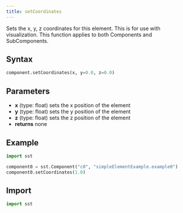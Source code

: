 ```yaml
---
title: setCoordinates
---
```


<!---
SAND2022-6843 O
Source: sst-documentation/manuals/python
--->

Sets the x, y, z coordinates for this element. This is for use with visualization. This function applies to both Components and SubComponents.

## Syntax
```python
component.setCoordinates(x, y=0.0, z=0.0)
```

## Parameters
* **x** (type: float) sets the x position of the element 
* **y** (type: float) sets the y position of the element 
* **z** (type: float) sets the z position of the element 
* **returns** none

## Example

```python
import sst

component0 = sst.Component("c0", "simpleElementExample.example0")
component0.setCoordinates(1.0)
```

## Import
```python
import sst
```
